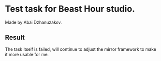 # Test task for Beast Hour studio.

Made by Abai Dzhanuzakov.

## Result

The task itself is failed, will continue to adjust the mirror framework to make it more usable for me.
